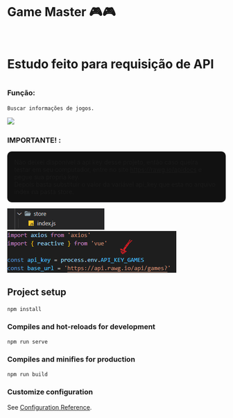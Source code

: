 # Game Master 🎮🎮
<br/>

<h1>Estudo feito para requisição de API<h1>

### Função:
```
Buscar informações de jogos.
```
<img src="./src/assets/master.gif">

<br/>

### IMPORTANTE! :

 <p style="background-color: #111; padding: 1rem; border-radius: 10px">
    Não deixei disponivel a api key desse projeto, então caso queira <br/> 
    testar em seu computador, entre no site <a href="https://rawg.io/apidocs">https://rawg.io/apidocs</a> e pegue sua propria key.<br/>
    Depois basta substituir o valor da variável api_key que esta no arquivo index na pasta store. 
 </p>

<div>
    <img src="./src/assets/store_folder.png">
    <img src="./src/assets/variavel.png">
</div>

## Project setup
```
npm install
```

### Compiles and hot-reloads for development
```
npm run serve
```

### Compiles and minifies for production
```
npm run build
```

### Customize configuration
See [Configuration Reference](https://cli.vuejs.org/config/).
